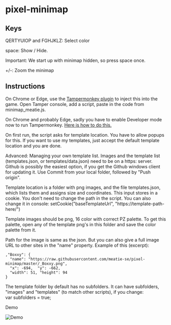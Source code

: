 # pixel-minimap

## Keys

QERTYUIOP and FGHJKLZ: Select color

space: Show / Hide.

Important: We start up with minimap hidden, so press space once.

+/-: Zoom the minimap

## Instructions

On Chrome or Edge, use the [Tampermonkey plugin](https://chrome.google.com/webstore/detail/tampermonkey/dhdgffkkebhmkfjojejmpbldmpobfkfo) to inject this into the game. Open Tamper console, add a script, paste in the code from minimap_meatie.js.

On Chrome and probably Edge, sadly you have to enable Developer mode now to run Tampermonkey. [Here is how to do this.](https://www.tampermonkey.net/faq.php?locale=en#Q209)

On first run, the script asks for template location. You have to allow popups for this. If you want to use my templates, just accept the default template location and you are done.

Advanced: Managing your own template list. Images and the template list (templates.json, or templates/data.json) need to be on a https: server. Github is possibly the easiest option, if you get the Github windows client for updating it.
Use Commit from your local folder, followed by "Push origin".

Template location is a folder with png images, and the file templates.json, which lists them and assigns size and coordinates. This input stores in a cookie. You don't need to change the path in the script. You can also change it in console:
  setCookie("baseTemplateUrl", "https://template-path-here/")

Template images should be png, 16 color with correct PZ palette. To get this palette, open any of the template png's in this folder and save the color palette from it.

Path for the image is same as the json. But you can also give a full image URL to other sites in the "name" property. Example of this (excerpt):
```
,"Boxxy": {
  "name": "https://raw.githubusercontent.com/meatie-se/pixel-minimap/master/_Boxxy.png",
  "x": -694,  "y": -662,
  "width": 51, "height": 94
}
```
The template folder by default has no subfolders. It can have subfolders, "images" and "templates" (to match other scripts), if you change:  
  var subfolders = true;

Demo

![Demo](demo.png)
